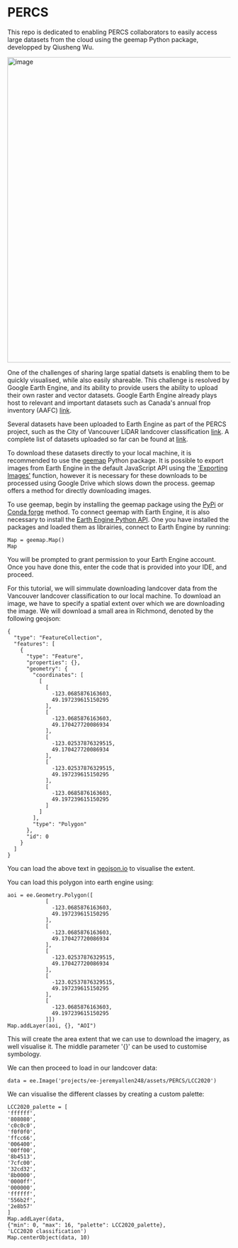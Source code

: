 # PERCS
This repo is dedicated to enabling PERCS collaborators to easily access large datasets from the cloud using the geemap Python package, developped by Qiusheng Wu. 

<img width="688" alt="image" src="https://github.com/user-attachments/assets/89aed623-e40d-4ecf-b23c-5ad95a7fc907">

One of the challenges of sharing large spatial datsets is enabling them to be quickly visualised, while also easily shareable. This challenge is resolved by Google Earth Engine, and its ability to provide users the ability to upload their own raster and vector datasets. Google Earth Engine already plays host to relevant and important datasets such as Canada's annual frop inventory (AAFC) [link](https://code.earthengine.google.com/57b199c38650b51880cd884924fc62f4).

Several datasets have been uploaded to Earth Engine as part of the PERCS project, such as the City of Vancouver LiDAR landcover classification [link](https://code.earthengine.google.com/7adc53caba6f66b68c6d2ca5f8615409). A complete list of datasets uploaded so far can be found at [link](https://docs.google.com/spreadsheets/d/1_QopU1qFSOyDjQoQF8TCHs9Qjxr3jFTy-ueFWEWFIis/edit?usp=sharing). 

To download these datasets directly to your local machine, it is recommended to use the [geemap](https://docs.google.com/spreadsheets/d/1_QopU1qFSOyDjQoQF8TCHs9Qjxr3jFTy-ueFWEWFIis/edit?usp=sharing) Python package. It is possible to export images from Earth Engine in the default JavaScript API using the ['Exporting Images'](https://developers.google.com/earth-engine/guides/exporting_images) function, however it is necessary for these downloads to be processed using Google Drive which slows down the process. geemap offers a method for directly downloading images. 

To use geemap, begin by installing the geemap package using the [PyPi](https://pypi.org/project/geemap) or [Conda forge](https://anaconda.org/conda-forge/geemap) method. To connect geemap with Earth Engine, it is also necessary to install the [Earth Engine Python API](https://developers.google.com/earth-engine/guides/python_install). One you have installed the packages and loaded them as librairies, connect to Earth Engine by running:

```
Map = geemap.Map()
Map
```
You will be prompted to grant permission to your Earth Engine account. Once you have done this, enter the code that is provided into your IDE, and proceed. 

For this tutorial, we will simmulate downloading landcover data from the Vancouver landcover classification to our local machine. To download an image, we have to specify a spatial extent over which we are downloading the image. We will download a small area in Richmond, denoted by the following geojson:
```
{
  "type": "FeatureCollection",
  "features": [
    {
      "type": "Feature",
      "properties": {},
      "geometry": {
        "coordinates": [
          [
            [
              -123.0685876163603,
              49.197239615150295
            ],
            [
              -123.0685876163603,
              49.170427720086934
            ],
            [
              -123.02537876329515,
              49.170427720086934
            ],
            [
              -123.02537876329515,
              49.197239615150295
            ],
            [
              -123.0685876163603,
              49.197239615150295
            ]
          ]
        ],
        "type": "Polygon"
      },
      "id": 0
    }
  ]
}
```
You can load the above text in [geojson.io](https://geojson.io/#map=12.79/49.17904/-123.04251) to visualise the extent. 

You can load this polygon into earth engine using:
```
aoi = ee.Geometry.Polygon([
            [
              -123.0685876163603,
              49.197239615150295
            ],
            [
              -123.0685876163603,
              49.170427720086934
            ],
            [
              -123.02537876329515,
              49.170427720086934
            ],
            [
              -123.02537876329515,
              49.197239615150295
            ],
            [
              -123.0685876163603,
              49.197239615150295
            ]])
Map.addLayer(aoi, {}, "AOI")
```
This will create the area extent that we can use to download the imagery, as well visualise it. The middle parameter '{}' can be used to customise symbology. 

We can then proceed to load in our landcover data:
```
data = ee.Image('projects/ee-jeremyallen248/assets/PERCS/LCC2020')
```
We can visualise the different classes by creating a custom palette:
```
LCC2020_palette = [
'ffffff', 
'808080', 
'c0c0c0', 
'f0f0f0', 
'ffcc66', 
'006400', 
'00ff00', 
'8b4513', 
'7cfc00', 
'32cd32', 
'8b0000', 
'0000ff', 
'000000', 
'ffffff', 
'556b2f', 
'2e8b57'  
]
Map.addLayer(data,
{"min": 0, "max": 16, "palette": LCC2020_palette},
'LCC2020 classification')
Map.centerObject(data, 10)
```

